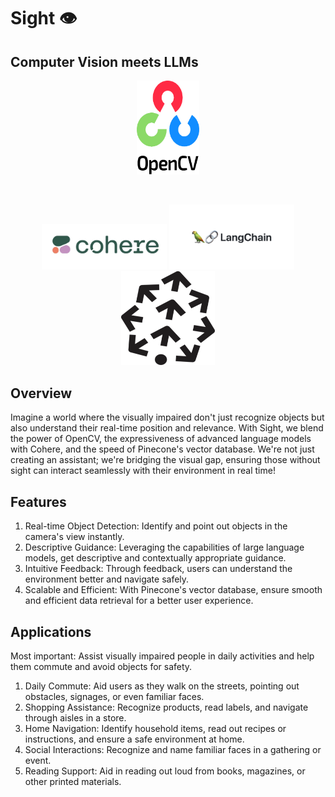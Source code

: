 # Sight 👁️

## Computer Vision meets LLMs

<p align="center">
<img src="images/opencv.png" alt="OpenCV" width="100" height = "150"/>
</p>

<br>
<p align="center">
<img src="images/cohere.png" alt="Cohere" width="200"/>
  <img src="images/langchain.png" alt="LangchainAI" width="200"/>
  <img src="images/pinecone.png" alt="PineCone" width="150" height = "150"/>
</p>

## Overview
Imagine a world where the visually impaired don't just recognize objects but also understand their real-time position and relevance. With Sight, we blend the power of OpenCV, the expressiveness of advanced language models with Cohere, and the speed of Pinecone's vector database. We're not just creating an assistant; we're bridging the visual gap, ensuring those without sight can interact seamlessly with their environment in real time!

## Features

1) Real-time Object Detection: Identify and point out objects in the camera's view instantly.
2) Descriptive Guidance: Leveraging the capabilities of large language models, get descriptive and contextually appropriate guidance.
3) Intuitive Feedback: Through feedback, users can understand the environment better and navigate safely.
4) Scalable and Efficient: With Pinecone's vector database, ensure smooth and efficient data retrieval for a better user experience.


## Applications

Most important: Assist visually impaired people in daily activities and help them commute and avoid objects for safety.

1) Daily Commute: Aid users as they walk on the streets, pointing out obstacles, signages, or even familiar faces.
2) Shopping Assistance: Recognize products, read labels, and navigate through aisles in a store.
3) Home Navigation: Identify household items, read out recipes or instructions, and ensure a safe environment at home.
4) Social Interactions: Recognize and name familiar faces in a gathering or event.
4) Reading Support: Aid in reading out loud from books, magazines, or other printed materials.